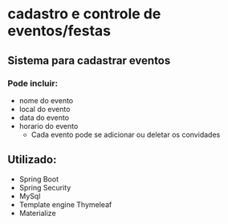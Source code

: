# cadastro e controle de eventos/festas

## Sistema para cadastrar eventos
### Pode incluir:
* nome do evento
* local do evento
* data do evento
* horario do evento
    * Cada evento pode se adicionar ou deletar os convidades 
    
## Utilizado: 
* Spring Boot
* Spring Security
* MySql
* Template engine Thymeleaf
* Materialize